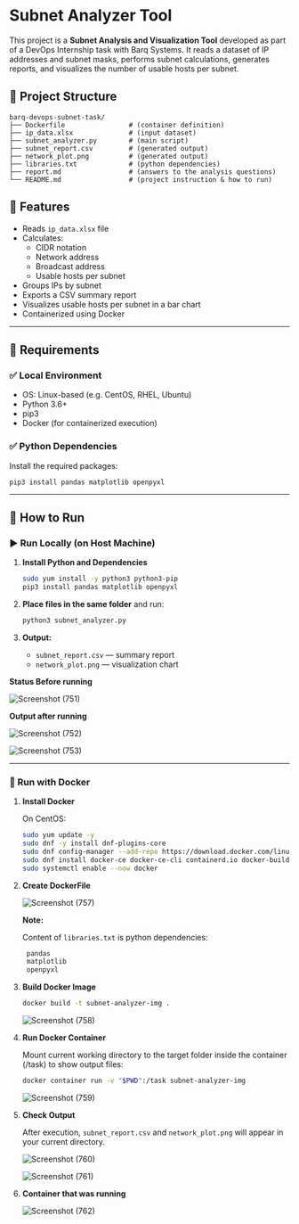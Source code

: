 # Subnet Analyzer Tool

This project is a **Subnet Analysis and Visualization Tool** developed as part of a DevOps Internship task with Barq Systems. It reads a dataset of IP addresses and subnet masks, performs subnet calculations, generates reports, and visualizes the number of usable hosts per subnet.

## 📁 Project Structure

```
barq-devops-subnet-task/
├── Dockerfile                # (container definition)
├── ip_data.xlsx              # (input dataset)
├── subnet_analyzer.py        # (main script)
├── subnet_report.csv         # (generated output)
├── network_plot.png          # (generated output)
├── libraries.txt             # (python dependencies)
├── report.md                 # (answers to the analysis questions)
└── README.md                 # (project instruction & how to run)
```

## 📌 Features

- Reads `ip_data.xlsx` file
- Calculates:
  - CIDR notation
  - Network address
  - Broadcast address
  - Usable hosts per subnet
- Groups IPs by subnet
- Exports a CSV summary report
- Visualizes usable hosts per subnet in a bar chart
- Containerized using Docker

---

## 🔧 Requirements

### ✅ Local Environment

- OS: Linux-based (e.g. CentOS, RHEL, Ubuntu)
- Python 3.6+
- pip3
- Docker (for containerized execution)

### ✅ Python Dependencies

Install the required packages:

```
pip3 install pandas matplotlib openpyxl
```



---

## 🚀 How to Run

### ▶️ Run Locally (on Host Machine)

1. **Install Python and Dependencies**
    ```bash
    sudo yum install -y python3 python3-pip
    pip3 install pandas matplotlib openpyxl
    ```

2. **Place files in the same folder** and run:
    ```bash
    python3 subnet_analyzer.py
    ```

3. **Output:**
    - `subnet_report.csv` — summary report
    - `network_plot.png` — visualization chart

**Status Before running**

![Screenshot (751)](https://github.com/user-attachments/assets/ad76df47-10b1-45be-9518-447f175fe127)

**Output after running**

![Screenshot (752)](https://github.com/user-attachments/assets/55cdb5b0-5ff7-4169-b346-979de46da090)

![Screenshot (753)](https://github.com/user-attachments/assets/7c7407c9-4494-40b1-8760-1f53c18cc77f)


---

### 🐳 Run with Docker

1. **Install Docker**

    On CentOS:
    ```bash
    sudo yum update -y
    sudo dnf -y install dnf-plugins-core
    sudo dnf config-manager --add-repo https://download.docker.com/linux/centos/docker-ce.repo
    sudo dnf install docker-ce docker-ce-cli containerd.io docker-buildx-plugin docker-compose-plugin -y
    sudo systemctl enable --now docker
    ```

2. **Create DockerFile**

    ![Screenshot (757)](https://github.com/user-attachments/assets/53b433d1-60c9-4b4b-aac4-217bf46c6cb0)

   **Note:** 

   Content of `libraries.txt` is python dependencies:

   ```bash
    pandas
    matplotlib
    openpyxl
   ```

3. **Build Docker Image**

    ```bash
    docker build -t subnet-analyzer-img .
    ```
    ![Screenshot (758)](https://github.com/user-attachments/assets/35218327-23fb-4e78-8993-fcc2e846de2a)

4. **Run Docker Container**

    Mount current working directory to the target folder inside the container (/task) to show output files:

    ```bash
    docker container run -v "$PWD":/task subnet-analyzer-img
    ```
    
    ![Screenshot (759)](https://github.com/user-attachments/assets/2b21d6a0-ab50-46f9-b659-305ab6fb96d2)

4. **Check Output**

    After execution, `subnet_report.csv` and `network_plot.png` will appear in your current directory.

    ![Screenshot (760)](https://github.com/user-attachments/assets/be385fe5-6dd9-48f6-b440-f02a48bf22b3)

    ![Screenshot (761)](https://github.com/user-attachments/assets/0fd19213-4168-4b4e-bfe7-d42dceefe85f)

5. **Container that was running**

    ![Screenshot (762)](https://github.com/user-attachments/assets/44e9ff14-0dab-4f10-9f06-61df27e37dbc)







